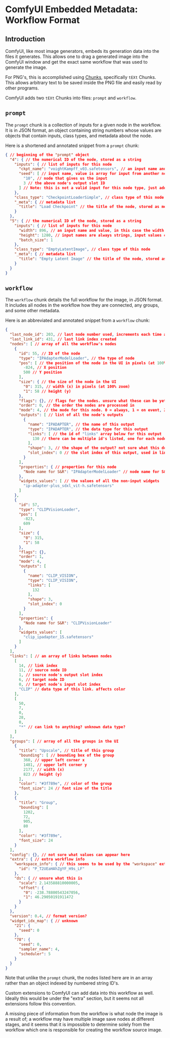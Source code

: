 # ComfyUI Embedded Metadata: Workflow Format

## Introduction

ComfyUI, like most image generators, embeds its generation data into the files it generates.
This allows one to drag a generated image into the ComfyUI window and get the exact same workflow that was used to generate the image.

For PNG's, this is accomplished using [Chunks](http://www.libpng.org/pub/png/spec/1.2/PNG-Chunks.html), specifically `tEXt` Chunks. This allows arbitrary text to be saved inside the PNG file and easily read by other programs.

ComfyUI adds two `tEXt` Chunks into files: `prompt` and `workflow`.

## `prompt`

The `prompt` chunk is a collection of inputs for a given node in the workflow.
It is in JSON format, an object containing string numbers whose values are objects that contain inputs, class types, and metadata about the node.

Here is a shortened and annotated snippet from a `prompt` chunk:

```json
{ // beginning of the "prompt" object
  "4": { // the numerical ID of the node, stored as a string
    "inputs": { // list of inputs for this node
      "ckpt_name": "voightKampff_v03.safetensors", // an input name and value, in this case a checkpoint
      "seed": [ // input name, value is array for input from another node instead of a widget
        "10", // node that gives us the input
        3 // the above node's output slot ID
      ] // Note: this is not a valid input for this node type, just added it here to demonstrate
    },
    "class_type": "CheckpointLoaderSimple", // class type of this node
    "_meta": { // metadata list
      "title": "Load Checkpoint" // the title of the node, stored as metadata
    }
  },
  "5": { // the numerical ID of the node, stored as a string
    "inputs": { // list of inputs for this node
      "width": 896, // an input name and value, in this case the width of the latent
      "height": 1280, // input names are always strings, input values can be integers, floats, booleans, and strings
      "batch_size": 1
    },
    "class_type": "EmptyLatentImage", // class type of this node
    "_meta": { // metadata list
      "title": "Empty Latent Image" // the title of the node, stored as metadata
    }
  }
}
```

## `workflow`

The `workflow` chunk details the full workflow for the image, in JSON format.
It includes all nodes in the workflow how they are connected, any groups, and some other metadata.

Here is an abbreviated and annotated snippet from a `workflow` chunk:

```json
{
  "last_node_id": 203, // last node number used, increments each time a node is added but is not decremented when a node is removed
  "last_link_id": 431, // last link index created
  "nodes": [ // array of all the workflow's nodes
    {
      "id": 55, // ID of the node
      "type": "IPAdapterModelLoader", // the type of node
      "pos": [ // the position of the node in the UI in pixels (at 100% zoom)
        -824, // X position
        500 // Y position
      ],
      "size": { // the size of the node in the UI
        "0": 315, // width (x) in pixels (at 100% zoom)
        "1": 58 // height (y)
      },
      "flags": {}, // flags for the nodes. unsure what these can be yet
      "order": 0, // the order the nodes are processed in
      "mode": 4, // the mode for this node. 0 = always, 1 = on event, 2 = on trigger, 3 = never, 4 = bypass 
      "outputs": [ // list of all the node's outputs
        {
          "name": "IPADAPTER", // the name of this output
          "type": "IPADAPTER", // the data type for this output
          "links": [ // the id of "links" array below for this output
            130 // there can be multiple id's listed, one for each node this output links to
          ],
          "shape": 3, // the shape of the output? not sure what this does, not all outputs seem to have it
          "slot_index": 0 // the slot index of this output, used in links
        }
      ],
      "properties": { // properties for this node
        "Node name for S&R": "IPAdapterModelLoader" // node name for S&R (search and replace, for the placeholders in image save names?)
      },
      "widgets_values": [ // the values of all the non-input widgets
        "ip-adapter-plus_sdxl_vit-h.safetensors"
      ]
    },
    {
      "id": 57,
      "type": "CLIPVisionLoader",
      "pos": [
        -823,
        609
      ],
      "size": {
        "0": 315,
        "1": 58
      },
      "flags": {},
      "order": 1,
      "mode": 4,
      "outputs": [
        {
          "name": "CLIP_VISION",
          "type": "CLIP_VISION",
          "links": [
            132
          ],
          "shape": 3,
          "slot_index": 0
        }
      ],
      "properties": {
        "Node name for S&R": "CLIPVisionLoader"
      },
      "widgets_values": [
        "clip_ipadapter_15.safetensors"
      ]
    }
  ],
  "links": [ // an array of links between nodes
    [
      14, // link index
      11, // source node ID
      1, // source node's output slot index
      6, // target node ID
      0, // target node's input slot index
      "CLIP" // data type of this link. affects color
    ],
    [
      50,
      7,
      0,
      28,
      0,
      "*" // can link to anything? unknown data type?
    ]
  ],
  "groups": [ // array of all the groups in the UI
    {
      "title": "Upscale", // title of this group
      "bounding": [ // bounding box of the group
        360, // upper left corner x
        1481, // upper left corner y
        2177, // width (x)
        823 // height (y)
      ],
      "color": "#3f789e", // color of the group
      "font_size": 24 // font size of the title
    },
    {
      "title": "Group",
      "bounding": [
        1202,
        72,
        905,
        80
      ],
      "color": "#3f789e",
      "font_size": 24
    }
  ],
  "config": {}, // not sure what values can appear here
  "extra": { // extra workflow info
    "workspace_info": { // this seems to be used by the "workspace" extension
      "id": "P_T2UEaHAhZgYF_H9s_LF"
    },
    "ds": { // unsure what this is
      "scale": 2.143588810000005,
      "offset": {
        "0": -238.78800543247056,
        "1": 46.29050191911472
      }
    }
  },
  "version": 0.4, // format version?
  "widget_idx_map": { // unknown
    "21": {
      "seed": 0
    },
    "78": {
      "seed": 0,
      "sampler_name": 4,
      "scheduler": 5
    }
  }
}
```

Note that unlike the `prompt` chunk, the nodes listed here are in an array rather than an object indexed by numbered string ID's.

Custom extensions to ComfyUI can add data into this workflow as well.
Ideally this would be under the "extra" section, but it seems not all extensions follow this convention.

A missing piece of information from the workflow is what node the image is a result of; a workflow may have multiple image save nodes at different stages, and it seems that it is impossible to determine solely from the workflow which one is responsible for creating the workflow source image.
